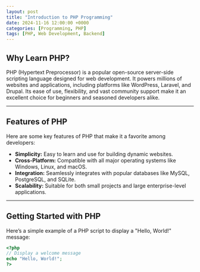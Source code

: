 ```yaml
---
layout: post
title: "Introduction to PHP Programming"
date: 2024-11-16 12:00:00 +0000
categories: [Programming, PHP]
tags: [PHP, Web Development, Backend]
---
```


## Why Learn PHP?

PHP (Hypertext Preprocessor) is a popular open-source server-side scripting language designed for web development. It powers millions of websites and applications, including platforms like WordPress, Laravel, and Drupal. Its ease of use, flexibility, and vast community support make it an excellent choice for beginners and seasoned developers alike.

---

## Features of PHP

Here are some key features of PHP that make it a favorite among developers:

- **Simplicity:** Easy to learn and use for building dynamic websites.
- **Cross-Platform:** Compatible with all major operating systems like Windows, Linux, and macOS.
- **Integration:** Seamlessly integrates with popular databases like MySQL, PostgreSQL, and SQLite.
- **Scalability:** Suitable for both small projects and large enterprise-level applications.

---

## Getting Started with PHP

Here’s a simple example of a PHP script to display a "Hello, World!" message:

```php
<?php
// Display a welcome message
echo "Hello, World!";
?>